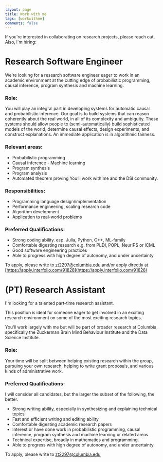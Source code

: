 ```yaml
---
layout: page
title: Work with me
tags: [workwithme]
comments: false
---
```

<script type="text/javascript" src="http://cdn.mathjax.org/mathjax/latest/MathJax.js?config=TeX-AMS-MML_HTMLorMML"></script>

If you're interested in collaborating on research projects, please reach out.
Also, I'm hiring:

# Research Software Engineer

We're looking for a research software engineer eager to work in an academic environment at the cutting edge of probabilistic programming, causal inference, program synthesis and machine learning.

### __Role:__

You will play an integral part in developing systems for automatic causal and probabilistic inference. Our goal is to build systems that can reason coherently about the real world, in all of its complexity and ambiguity. These systems should allow people to (semi-automatically) build sophisticated models of the world, determine causal effects, design experiments, and construct explanations. An immediate application is in algorithmic fairness.

### __Relevant areas:__
- Probabilistic programming
- Causal inference - Machine learning
- Program synthesis
- Program analysis
- Automated theorem proving
You’ll work with me and the DSI community.

### __Responsibilities:__
- Programming language design/implementation
- Performance engineering, scaling research code
- Algorithm development
- Application to real-world problems

### __Preferred Qualifications:__
- Strong coding ability. esp. Julia, Python, C++, ML-family
- Comfortable digesting research e.g. from PLDI, POPL, NeurIPS or ICML
- Good software engineering practices
- Able to progress with high degree of autonomy, and under uncertainty

To apply, please write to <zt2297@columbia.edu> and/or apply directly at [https://apply.interfolio.com/91828](https://apply.interfolio.com/91828)

# (PT) Research Assistant
I'm looking for a talented part-time research assistant.

This position is ideal for someone eager to get involved in an exciting research environment on some of the most exciting research topics.

You'll work largely with me but will be part of broader research at Columbia, specifically the Zuckerman Brain Mind Behaviour Institute and the Data Science Institute.

### __Role:__
Your time will be split between helping existing research within the group, pursuing your own research, helping to write grant proposals, and various kinds of administrative work.

### __Preferred Qualifications:__
I will consider all candidates, but the larger the subset of the following, the better.

- Strong writing ability, especially in synthesizing and explaining technical topics
- Fast and efficient writing and editing ability
- Comfortable digesting academic research papers
- Interest or have done work in  probabilistic programming, causal inference, program synthesis and machine learning or related areas
- Technical expertise, broadly in mathematics and programming.
- Able to progress with high degree of autonomy, and under uncertainty

To apply, please write to <zt2297@columbia.edu>

